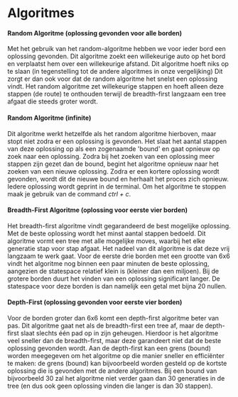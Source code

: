 # Algoritmes

#### Random Algoritme (oplossing gevonden voor alle borden)
Met het gebruik van het random-algoritme hebben we voor ieder bord een oplossing gevonden. Dit algoritme zoekt een willekeurige auto op het bord en verplaatst hem over een willekeurige afstand. Dit algoritme hoeft niks op te slaan (in tegenstelling tot de andere algoritmes in onze vergelijking) Dit zorgt er dan ook voor dat de random algoritme het snelst een oplossing vindt. Het random algoritme zet willekeurige stappen en hoeft alleen deze stappen (de route) te onthouden terwijl de breadth-first langzaam een tree afgaat die steeds groter wordt. 

#### Random Algoritme (infinite)
Dit algoritme werkt hetzelfde als het random algoritme hierboven, maar stopt niet zodra er een oplossing is gevonden. Het slaat het aantal stappen van deze oplossing op als een zogenaamde 'bound' en gaat opnieuw op zoek naar een oplossing. Zodra bij het zoeken van een oplossing meer stappen zijn gezet dan de bound, begint het algoritme opnieuw naar het zoeken van een nieuwe oplossing. Zodra er een kortere oplossing wordt gevonden, wordt dit de nieuwe bound en herhaalt het proces zich opnieuw. Iedere oplossing wordt geprint in de terminal. Om het algoritme te stoppen maak je gebruik van de command _ctrl + c_.

#### Breadth-First Algoritme (oplossing voor eerste vier borden)
Het breadth-first algoritme vindt gegarandeerd de best mogelijke oplossing. Met de beste oplossing wordt het minst aantal stappen bedoeld. Dit algoritme vormt een tree met alle mogelijke moves, waarbij het elke generatie stap voor stap afgaat. Het nadeel van dit algoritme is dat deze vrij langzaam te werk gaat. Voor de eerste drie borden met een grootte van 6x6 vindt het algoritme nog binnen een paar minuten de beste oplossing, aangezien de statespace relatief klein is (kleiner dan een miljoen). Bij de grotere borden duurt het vinden van een oplossing significant langer. De statespace voor deze borden is dan namelijk een getal met bijna 20 nullen.

#### Depth-First (oplossing gevonden voor eerste vier borden)
Voor de borden groter dan 6x6 komt een depth-first algoritme beter van pas. Dit algoritme gaat net als de breadth-first een tree af, maar de depth-first slaat slechts één pad op in zijn geheugen. Hierdoor is het algoritme veel sneller dan de breadth-first, maar deze garandeert niet dat de beste oplossing gevonden wordt. Aan de depth-first kan een grens (bound) worden meegegeven om het algoritme op die manier sneller en efficiënter te maken: de grens (bound) kan bijvoorbeeld worden gesteld op de kortste oplossing die is gevonden met de andere algoritmes. Bij een bound van bijvoorbeeld 30 zal het algoritme niet verder gaan dan 30 generaties in de tree (en dus ook geen oplossing vinden die langer is dan 30 stappen).
